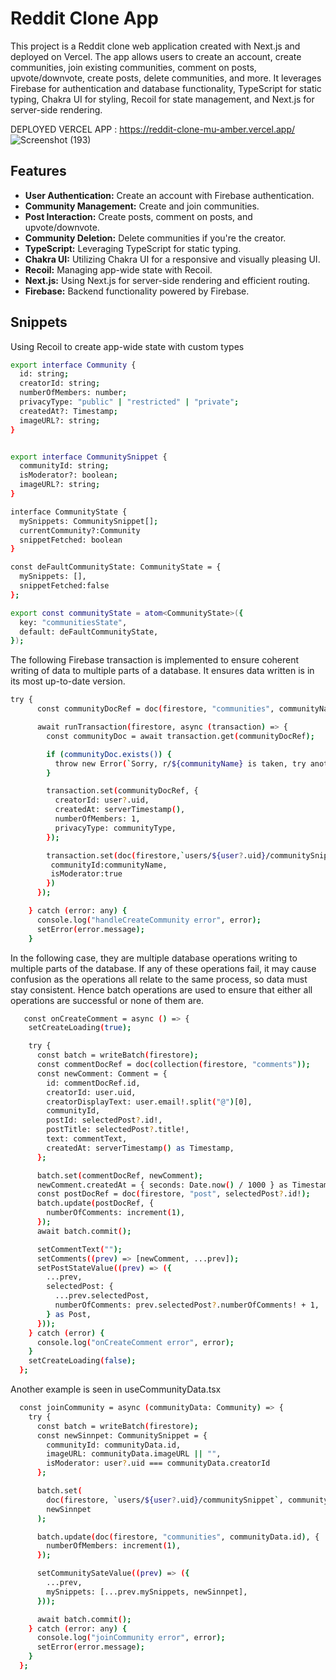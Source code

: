 # Reddit Clone App

This project is a Reddit clone web application created with Next.js and deployed on Vercel. The app allows users to create an account, create communities, join existing communities, comment on posts, upvote/downvote, create posts, delete communities, and more. It leverages Firebase for authentication and database functionality, TypeScript for static typing, Chakra UI for styling, Recoil for state management, and Next.js for server-side rendering.

DEPLOYED VERCEL APP : https://reddit-clone-mu-amber.vercel.app/
![Screenshot (193)](https://github.com/OwenMargiela/RedditClone/assets/114600833/3a95a80f-cca6-4950-ac7e-3b931d181707)

## Features

- **User Authentication:** Create an account with Firebase authentication.
- **Community Management:** Create and join communities.
- **Post Interaction:** Create posts, comment on posts, and upvote/downvote.
- **Community Deletion:** Delete communities if you're the creator.
- **TypeScript:** Leveraging TypeScript for static typing.
- **Chakra UI:** Utilizing Chakra UI for a responsive and visually pleasing UI.
- **Recoil:** Managing app-wide state with Recoil.
- **Next.js:** Using Next.js for server-side rendering and efficient routing.
- **Firebase:** Backend functionality powered by Firebase.

## Snippets

Using Recoil to create app-wide state with custom types
``` bash
export interface Community {
  id: string;
  creatorId: string;
  numberOfMembers: number;
  privacyType: "public" | "restricted" | "private";
  createdAt?: Timestamp;
  imageURL?: string;
}


export interface CommunitySnippet {
  communityId: string;
  isModerator?: boolean;
  imageURL?: string;
}

interface CommunityState {
  mySnippets: CommunitySnippet[];
  currentCommunity?:Community
  snippetFetched: boolean
}

const deFaultCommunityState: CommunityState = {
  mySnippets: [],
  snippetFetched:false
};

export const communityState = atom<CommunityState>({
  key: "communitiesState",
  default: deFaultCommunityState,
});
```

The following Firebase transaction is implemented to ensure coherent writing of data to multiple parts of a database. It ensures data written is in its most up-to-date version.
``` bash
try {
      const communityDocRef = doc(firestore, "communities", communityName);

      await runTransaction(firestore, async (transaction) => {
        const communityDoc = await transaction.get(communityDocRef);

        if (communityDoc.exists()) {
          throw new Error(`Sorry, r/${communityName} is taken, try another`);
        }

        transaction.set(communityDocRef, {
          creatorId: user?.uid,
          createdAt: serverTimestamp(),
          numberOfMembers: 1,
          privacyType: communityType,
        });

        transaction.set(doc(firestore,`users/${user?.uid}/communitySnippet`, communityName),{
         communityId:communityName,
         isModerator:true
        })
      });

    } catch (error: any) {
      console.log("handleCreateCommunity error", error);
      setError(error.message);
    }
```

In the following case, they are multiple database operations writing to multiple parts of the database. If any of these operations fail,
it may cause confusion as the operations all relate to the same process, so data must stay consistent. Hence batch operations are used to ensure that either all operations are successful or none of them are.
``` bash
   const onCreateComment = async () => {
    setCreateLoading(true);

    try {
      const batch = writeBatch(firestore);
      const commentDocRef = doc(collection(firestore, "comments"));
      const newComment: Comment = {
        id: commentDocRef.id,
        creatorId: user.uid,
        creatorDisplayText: user.email!.split("@")[0],
        communityId,
        postId: selectedPost?.id!,
        postTitle: selectedPost?.title!,
        text: commentText,
        createdAt: serverTimestamp() as Timestamp,
      };

      batch.set(commentDocRef, newComment);
      newComment.createdAt = { seconds: Date.now() / 1000 } as Timestamp;
      const postDocRef = doc(firestore, "post", selectedPost?.id!);
      batch.update(postDocRef, {
        numberOfComments: increment(1),
      });
      await batch.commit();

      setCommentText("");
      setComments((prev) => [newComment, ...prev]);
      setPostStateValue((prev) => ({
        ...prev,
        selectedPost: {
          ...prev.selectedPost,
          numberOfComments: prev.selectedPost?.numberOfComments! + 1,
        } as Post,
      }));
    } catch (error) {
      console.log("onCreateComment error", error);
    }
    setCreateLoading(false);
  };
```
Another example is seen in useCommunityData.tsx

``` bash
  const joinCommunity = async (communityData: Community) => {
    try {
      const batch = writeBatch(firestore);
      const newSinnpet: CommunitySnippet = {
        communityId: communityData.id,
        imageURL: communityData.imageURL || "",
        isModerator: user?.uid === communityData.creatorId
      };

      batch.set(
        doc(firestore, `users/${user?.uid}/communitySnippet`, communityData.id),
        newSinnpet
      );

      batch.update(doc(firestore, "communities", communityData.id), {
        numberOfMembers: increment(1),
      });

      setCommunitySateValue((prev) => ({
        ...prev,
        mySnippets: [...prev.mySnippets, newSinnpet],
      }));

      await batch.commit();
    } catch (error: any) {
      console.log("joinCommunity error", error);
      setError(error.message);
    }
  };

```
 
 
